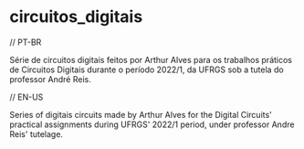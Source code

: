 # circuitos_digitais

// PT-BR

Série de circuitos digitais feitos por Arthur Alves para os trabalhos práticos de Circuitos Digitais durante o período 2022/1, da UFRGS sob a tutela do professor André Reis.

// EN-US

Series of digitais circuits made by Arthur Alves for the Digital Circuits' practical assignments during UFRGS' 2022/1 period, under professor Andre Reis' tutelage.
